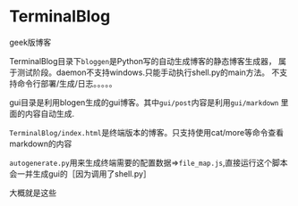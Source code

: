 TerminalBlog
============

geek版博客

TerminalBlog目录下`bloggen`是Python写的自动生成博客的静态博客生成器，
属于测试阶段。daemon不支持windows.只能手动执行shell.py的main方法。
不支持命令行部署/生成/日志。。。。。


gui目录是利用blogen生成的gui博客。其中`gui/post`内容是利用`gui/markdown`
里面的内容自动生成.

`TerminalBlog/index.html`是终端版本的博客。只支持使用cat/more等命令查看markdown的内容

`autogenerate.py`用来生成终端需要的配置数据=>`file_map.js`,直接运行这个脚本会一并生成gui的［因为调用了shell.py］

大概就是这些
